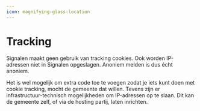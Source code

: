 ```yaml
---
icon: magnifying-glass-location
---
```


# Tracking

Signalen maakt geen gebruik van tracking cookies. Ook worden IP-adressen niet in Signalen opgeslagen. Anoniem melden is dus écht anoniem.

Het is wel mogelijk om extra code toe te voegen zodat je iets kunt doen met cookie tracking, mocht de gemeente dat willen. Tevens zijn er infrastructuur-technisch mogelijkheden om IP-adressen op te slaan. Dit kan de gemeente zelf, of via de hosting partij, laten inrichten.
